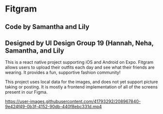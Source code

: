 # Fitgram
## Code by Samantha and Lily
## Designed by UI Design Group 19 (Hannah, Neha, Samantha, and Lily

This is a react native project supporting iOS and Android on Expo. Fitgram allows users to upload their outfits each day and see what their friends are wearing. It provides a fun, supportive fashion community!

This project uses local data for the images, and does not yet support picture taking or posting. It is mostly a frontend implementation of all of the screens present in our Figma. 


https://user-images.githubusercontent.com/41793292/208967840-9e424f49-0b3f-4152-90db-440f8ebc331d.mp4

